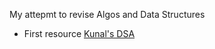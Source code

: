 My attepmt to revise Algos and Data Structures 
- First resource [Kunal's DSA](https://github.com/kunal-kushwaha/DSA-Bootcamp-Java)
